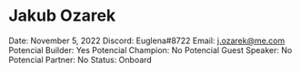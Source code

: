 # Jakub Ozarek

Date: November 5, 2022
Discord: Euglena#8722
Email: j.ozarek@me.com
Potencial Builder: Yes
Potencial Champion: No
Potencial Guest Speaker: No
Potencial Partner: No
Status: Onboard